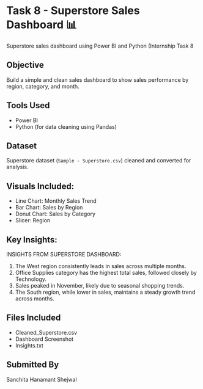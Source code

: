 # Task 8 - Superstore Sales Dashboard 📊
Superstore sales dashboard using Power BI and Python (Internship Task 8

## Objective
Build a simple and clean sales dashboard to show sales performance by region, category, and month.

## Tools Used
- Power BI
- Python (for data cleaning using Pandas)

## Dataset
Superstore dataset (`Sample - Superstore.csv`) cleaned and converted for analysis.

## Visuals Included:
- Line Chart: Monthly Sales Trend
- Bar Chart: Sales by Region
- Donut Chart: Sales by Category
- Slicer: Region

## Key Insights:
INSIGHTS FROM SUPERSTORE DASHBOARD:

1. The West region consistently leads in sales across multiple months.
2. Office Supplies category has the highest total sales, followed closely by Technology.
3. Sales peaked in November, likely due to seasonal shopping trends.
4. The South region, while lower in sales, maintains a steady growth trend across months.

## Files Included
- Cleaned_Superstore.csv
- Dashboard Screenshot
- Insights.txt

## Submitted By
Sanchita Hanamant Shejwal
